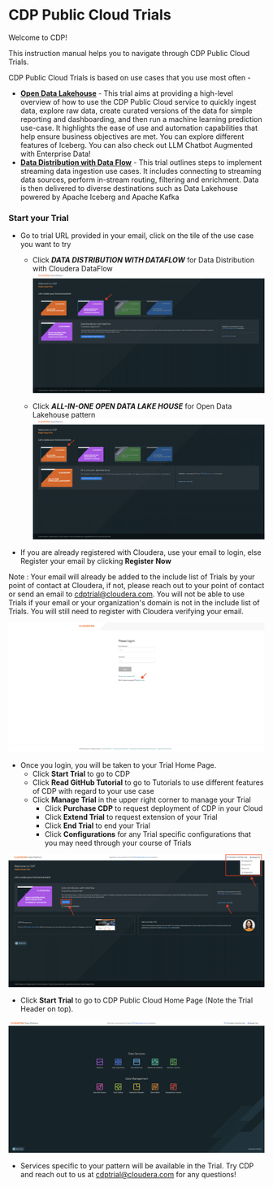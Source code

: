 # CDP Public Cloud Trials

Welcome to CDP!

This instruction manual helps you to navigate through CDP Public Cloud Trials.

CDP Public Cloud Trials is based on use cases that you use most often - 

- [**Open Data Lakehouse**](https://github.com/cdp-trial-patterns/opendatalakehouse) - This trial aims at providing a high-level overview of how to use the CDP Public Cloud service to quickly ingest data, explore raw data, create curated versions of the data for simple reporting and dashboarding, and then run a machine learning prediction use-case. It highlights the ease of use and automation capabilities that help ensure business objectives are met. You can explore different features of Iceberg. You can also check out LLM Chatbot Augmented with Enterprise Data!
- [**Data Distribution with Data Flow**](https://github.com/cdp-trial-patterns/data-in-motion) - This trial outlines steps to implement streaming data ingestion use cases. It includes connecting to streaming data sources, perform in-stream routing, filtering and enrichment. Data is then delivered to diverse destinations such as Data Lakehouse powered by Apache Iceberg and Apache Kafka

### Start your Trial 

- Go to trial URL provided in your email, click on the tile of the use case you want to try
  - Click _**DATA DISTRIBUTION WITH DATAFLOW**_ for Data Distribution with Cloudera DataFlow
![Screenshot_2023_08_07_at_3_53_43_PM.png](images/Screenshot_2023_08_07_at_3_53_43_PM.png)

  - Click _**ALL-IN-ONE OPEN DATA LAKE HOUSE**_ for Open Data Lakehouse pattern 
![Screenshot_2023_08_07_at_3_53_29_PM.png](images/Screenshot_2023_08_07_at_3_53_29_PM.png)

- If you are already registered with Cloudera, use your email to login, else Register your email by clicking **Register Now** 

Note : Your email will already be added to the include list of Trials by your point of contact at Cloudera, if not, please reach out to your point of contact or send an email to cdptrial@cloudera.com. You will not be able to use Trials if your email or your organization's domain is not in the include list of Trials. You will still need to register with Cloudera verifying your email.

![Screenshot20230601at125303PM.png](images/Screenshot20230601at125303PM.png)

- Once you login, you will be taken to your Trial Home Page. 
  - Click **Start Trial** to go to CDP
  - Click **Read GitHub Tutorial** to go to Tutorials to use different features of CDP with regard to your use case
  - Click **Manage Trial** in the upper right corner to manage your Trial
    - Click **Purchase CDP** to request deployment of CDP in your Cloud
    - Click **Extend Trial** to request extension of your Trial
    - Click **End Trial** to end your Trial
    - Click **Configurations** for any Trial specific configurations that you may need through your course of Trials 

![Screenshot20230807at41345PM.png](images/Screenshot20230807at41345PM.png)

- Click **Start Trial** to go to CDP Public Cloud Home Page (Note the Trial Header on top). 

![Screenshot20230807at41730PM.png](images/Screenshot20230807at41730PM.png)

- Services specific to your pattern will be available in the Trial. Try CDP and reach out to us at cdptrial@cloudera.com for any questions!

